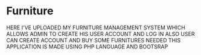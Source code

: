 # Furniture
HERE I'VE UPLOADED MY FURNITURE MANAGEMENT SYSTEM 
WHICH ALLOWS ADMIN TO CREATE HIS USER ACCOUNT AND LOG IN 
ALSO USER CAN CREATE ACCOUNT AND BUY SOME FURNITURES NEEDED
THIS APPLICATION IS MADE USING PHP LANGUAGE AND BOOTSRAP
